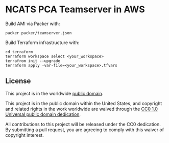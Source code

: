 # NCATS PCA Teamserver in AWS #

Build AMI via Packer with:
```
packer packer/teamserver.json
```

Build Terraform infrastructure with:
```
cd terraform
terraform workspace select <your_workspace>
terrafrom init --upgrade
terraform apply -var-file=<your_workspace>.tfvars
```

## License ##

This project is in the worldwide [public domain](LICENSE.md).

This project is in the public domain within the United States, and
copyright and related rights in the work worldwide are waived through
the [CC0 1.0 Universal public domain
dedication](https://creativecommons.org/publicdomain/zero/1.0/).

All contributions to this project will be released under the CC0
dedication. By submitting a pull request, you are agreeing to comply
with this waiver of copyright interest.
